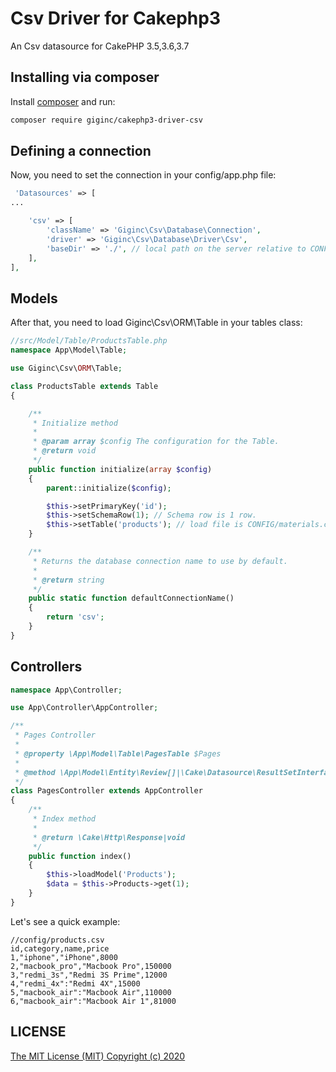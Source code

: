 Csv Driver for Cakephp3
========

An Csv datasource for CakePHP 3.5,3.6,3.7

## Installing via composer

Install [composer](http://getcomposer.org) and run:

```bash
composer require giginc/cakephp3-driver-csv
```

## Defining a connection
Now, you need to set the connection in your config/app.php file:

```php
 'Datasources' => [
...

    'csv' => [
        'className' => 'Giginc\Csv\Database\Connection',
        'driver' => 'Giginc\Csv\Database\Driver\Csv',
        'baseDir' => './', // local path on the server relative to CONFIG
    ],
],
```

## Models
After that, you need to load Giginc\Csv\ORM\Table in your tables class:

```php
//src/Model/Table/ProductsTable.php
namespace App\Model\Table;

use Giginc\Csv\ORM\Table;

class ProductsTable extends Table
{

    /**
     * Initialize method
     *
     * @param array $config The configuration for the Table.
     * @return void
     */
    public function initialize(array $config)
    {
        parent::initialize($config);

        $this->setPrimaryKey('id');
        $this->setSchemaRow(1); // Schema row is 1 row.
        $this->setTable('products'); // load file is CONFIG/materials.csv
    }

    /**
     * Returns the database connection name to use by default.
     *
     * @return string
     */
    public static function defaultConnectionName()
    {
        return 'csv';
    }
}
```

## Controllers

```php
namespace App\Controller;

use App\Controller\AppController;

/**
 * Pages Controller
 *
 * @property \App\Model\Table\PagesTable $Pages
 *
 * @method \App\Model\Entity\Review[]|\Cake\Datasource\ResultSetInterface paginate($object = null, array $settings = [])
 */
class PagesController extends AppController
{
    /**
     * Index method
     *
     * @return \Cake\Http\Response|void
     */
    public function index()
    {
        $this->loadModel('Products');
        $data = $this->Products->get(1);
    }
}
```

Let's see a quick example:

```csv
//config/products.csv
id,category,name,price
1,"iphone","iPhone",8000
2,"macbook_pro","Macbook Pro",150000
3,"redmi_3s","Redmi 3S Prime",12000
4,"redmi_4x":"Redmi 4X",15000
5,"macbook_air":"Macbook Air",110000
6,"macbook_air":"Macbook Air 1",81000
```

## LICENSE

[The MIT License (MIT) Copyright (c) 2020](http://opensource.org/licenses/MIT)

